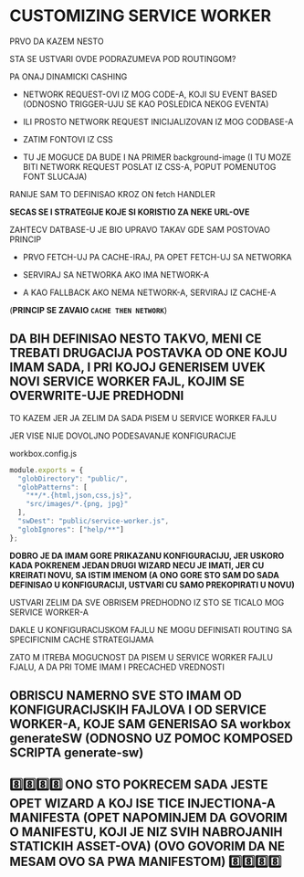 # CUSTOMIZING SERVICE WORKER

PRVO DA KAZEM NESTO

STA SE USTVARI OVDE PODRAZUMEVA POD ROUTINGOM?

PA ONAJ DINAMICKI CASHING

- NETWORK REQUEST-OVI IZ MOG CODE-A, KOJI SU EVENT BASED (ODNOSNO TRIGGER-UJU SE KAO POSLEDICA NEKOG EVENTA)

- ILI PROSTO NETWORK REQUEST INICIJALIZOVAN IZ MOG CODBASE-A

- ZATIM FONTOVI IZ CSS

- TU JE MOGUCE DA BUDE I NA PRIMER background-image (I TU MOZE BITI NETWORK REQUEST POSLAT IZ CSS-A, POPUT POMENUTOG FONT SLUCAJA)

RANIJE SAM TO DEFINISAO KROZ ON fetch HANDLER

**SECAS SE I STRATEGIJE KOJE SI KORISTIO ZA NEKE URL-OVE**

ZAHTECV DATBASE-U JE BIO UPRAVO TAKAV GDE SAM POSTOVAO PRINCIP

- PRVO FETCH-UJ PA CACHE-IRAJ, PA OPET FETCH-UJ SA NETWORKA

- SERVIRAJ SA NETWORKA AKO IMA NETWORK-A

- A KAO FALLBACK AKO NEMA NETWORK-A, SERVIRAJ IZ CACHE-A

(**PRINCIP SE ZAVAIO `CACHE THEN NETWORK`**)

## DA BIH DEFINISAO NESTO TAKVO, MENI CE TREBATI DRUGACIJA POSTAVKA OD ONE KOJU IMAM SADA, I PRI KOJOJ GENERISEM UVEK NOVI SERVICE WORKER FAJL, KOJIM SE OVERWRITE-UJE PREDHODNI

TO KAZEM JER JA ZELIM DA SADA PISEM U SERVICE WORKER FAJLU

JER VISE NIJE DOVOLJNO PODESAVANJE KONFIGURACIJE

workbox.config.js

```javascript
module.exports = {
  "globDirectory": "public/",
  "globPatterns": [
    "**/*.{html,json,css,js}",
    "src/images/*.{png, jpg}"
  ],
  "swDest": "public/service-worker.js",
  "globIgnores": ["help/**"]
};
```

**DOBRO JE DA IMAM GORE PRIKAZANU KONFIGURACIJU, JER USKORO KADA POKRENEM JEDAN DRUGI WIZARD NECU JE IMATI, JER CU KREIRATI NOVU, SA ISTIM IMENOM (A ONO GORE STO SAM DO SADA DEFINISAO U KONFIGURACIJI, USTVARI CU SAMO PREKOPIRATI U NOVU)**

USTVARI ZELIM DA SVE OBRISEM PREDHODNO IZ STO SE TICALO MOG SERVICE WORKER-A

DAKLE U KONFIGURACIJSKOM FAJLU NE MOGU DEFINISATI ROUTING SA SPECIFICNIM CACHE STRATEGIJAMA

ZATO M ITREBA MOGUCNOST DA PISEM U SERVICE WORKER FAJLU FJALU, A DA PRI TOME IMAM I PRECACHED VREDNOSTI

## OBRISCU NAMERNO SVE STO IMAM OD KONFIGURACIJSKIH FAJLOVA I OD SERVICE WORKER-A, KOJE SAM GENERISAO SA workbox generateSW (ODNOSNO UZ POMOC KOMPOSED SCRIPTA generate-sw)

## :eight::eight::eight::eight: ONO STO POKRECEM SADA JESTE OPET WIZARD A KOJ ISE TICE INJECTIONA-A MANIFESTA (OPET NAPOMINJEM DA GOVORIM O MANIFESTU, KOJI JE NIZ SVIH NABROJANIH STATICKIH ASSET-OVA) (OVO GOVORIM DA NE MESAM OVO SA PWA MANIFESTOM) :eight::eight::eight::eight: